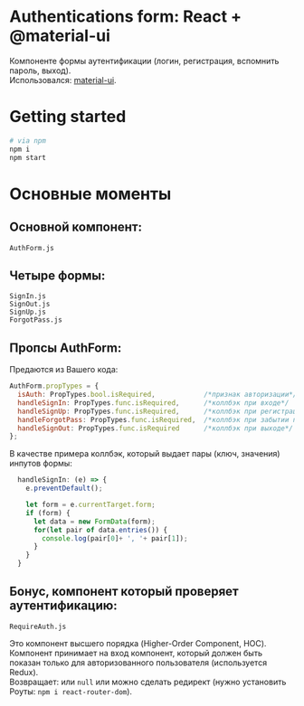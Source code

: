 # Authentications form: React + @material-ui
Компоненте формы аутентификации (логин, регистрация, вспомнить пароль, выход).
<br>Использовался: [material-ui](https://material-ui.com/ru/).

# Getting started
```bash
# via npm
npm i
npm start
```
# Основные моменты
## Основной компонент:
```
AuthForm.js
```
## Четыре формы: 
```
SignIn.js
SignOut.js
SignUp.js
ForgotPass.js
```
## Пропсы AuthForm:
Предаются из Вашего кода:
```js
AuthForm.propTypes = {
  isAuth: PropTypes.bool.isRequired,            /*признак авторизации*/
  handleSignIn: PropTypes.func.isRequired,      /*коллбэк при входе*/
  handleSignUp: PropTypes.func.isRequired,      /*коллбэк при регистрации*/
  handleForgotPass: PropTypes.func.isRequired,  /*коллбэк при забытии пароля*/
  handleSignOut: PropTypes.func.isRequired      /*коллбэк при выходе*/
};
```
В качестве примера коллбэк, который выдает пары (ключ, значения) инпутов формы:
```js
  handleSignIn: (e) => {
    e.preventDefault();

    let form = e.currentTarget.form;
    if (form) {
      let data = new FormData(form);
      for(let pair of data.entries()) {
        console.log(pair[0]+ ', '+ pair[1]);
      }
    }
  }
```
## Бонус, компонент который проверяет аутентификацию:
```
RequireAuth.js
```
Это компонент высшего порядка (Higher-Order Component, HOC).
<br>Компонент принимает на вход компонент, который должен быть показан только для авторизованного пользователя (используется Redux).
<br>Возвращает: или ```null``` или можно сделать редирект (нужно установить Роуты: ```npm i react-router-dom```).
